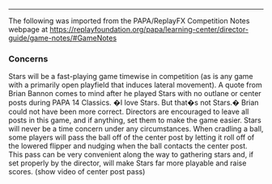 ***
The following was imported from the PAPA/ReplayFX Competition Notes webpage at https://replayfoundation.org/papa/learning-center/director-guide/game-notes/#GameNotes

### Concerns
            
Stars will be a fast-playing game timewise in competition (as is any game with a primarily open playfield that induces lateral movement). A quote from Brian Bannon comes to mind after he played Stars with no outlane or center posts during PAPA 14 Classics. �I love Stars. But that�s not Stars.� Brian could not have been more correct. Directors are encouraged to leave all posts in this game, and if anything, set them to make the game easier. Stars will never be a time concern under any circumstances. When cradling a ball, some players will pass the ball off of the center post by letting it roll off of the lowered flipper and nudging when the ball contacts the center post. This pass can be very convenient along the way to gathering stars and, if set properly by the director, will make Stars far more playable and raise scores. (show video of center post pass)